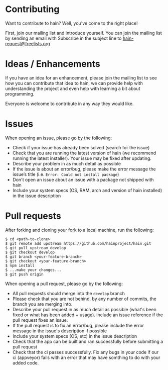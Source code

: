 # Contributing
Want to contribute to hain? Well, you've come to the right place!

First, join our mailing list and introduce yourself.  You can join the mailing list by sending an 
email with Subscribe in the subject line to hain-request@freelists.org

# Ideas / Enhancements
If you have an idea for an enhancement, please join the mailing list to see how you can contribute that idea
to hain, we can provide help with understanding the project and even help with learning a bit about programming.

Everyone is welcome to contribute in any way they would like.

# Issues
When opening an issue, please go by the following:

- Check if your issue has already been solved (search for the issue)
- Check that you are running the latest version of hain (we recommend running the latest installer). Your issue may be fixed after updating.
- Describe your problem in as much detail as possible
- If the issue is about an error/bug, please make the error message the issue’s title (i.e. `Error: Could not install package`)
- Don't open an issue about an issue with a package not shipped with hain
- Include your system specs (OS, RAM, arch and version of hain installed) in the issue description

# Pull requests
After forking and cloning your fork to a local machine, run the following:
```
$ cd <path-to-clone>
$ git remote add upstream https://github.com/hainproject/hain.git
$ git pull upstream develop
$ git checkout develop
$ git branch <your-feature-branch>
$ git checkout <your-feature-branch>
$ npm install
$ ...make your changes...
$ git push origin
```
When opening a pull request, please go by the following:

- All pull requests should merge into the `develop` branch
- Please check that you are not behind, by any number of commits, the branch you are merging into.
- Describe your pull request in as much detail as possible (what's been fixed or what has been added + usage). Include an issue reference if the pull request fixes an issue.
- If the pull request is to fix an error/bug, please include the error message in the issue's description if possible
- Include your system specs (OS, etc) in the issue description
- Check that the app can be built and ran successfully before submitting a pull request
- Check that the ci passes successfully. Fix any bugs in your code if our ci (appveyor) fails with an error that may have somthing to do with your added code.

